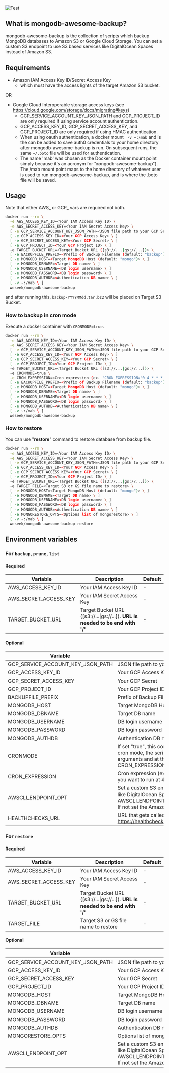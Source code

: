 ![Test](https://github.com/weseek/mongodb-awesome-backup/workflows/Test/badge.svg)

What is mongodb-awesome-backup?
-------------------------------

mongodb-awesome-backup is the collection of scripts which backup MongoDB databases to Amazon S3 or Google Cloud Storage.
You can set a custom S3 endpoint to use S3 based services like DigitalOcean Spaces instead of Amazon S3.


Requirements
------------

* Amazon IAM Access Key ID/Secret Access Key
  * which must have the access lights of the target Amazon S3 bucket.

OR

* Google Cloud Interoperable storage access keys (see https://cloud.google.com/storage/docs/migrating#keys)
  * GCP_SERVICE_ACCOUNT_KEY_JSON_PATH and GCP_PROJECT_ID are only required if using service account authentication.
  * GCP_ACCESS_KEY_ID, GCP_SECRET_ACCESS_KEY, and GCP_PROJECT_ID are only required if using HMAC authentication.
  * When using oauth authentication, a docker mount ` -v ~:/mab` and is the can be added to save auth0 credentials to your home directory after mongodb-awesome-backup is run.  On subsequent runs, the same `~/.boto` file will be used for authentication.
  * The name 'mab' was chosen as the Docker container mount point simply because it's an acronym for "`m`ongodb-`a`wesome-`b`ackup").  The /mab mount point maps to the home directory of whatever user is used to run mongodb-awesome-backup, and is where the .boto file will be saved.

Usage
-----
Note that either AWS_ or GCP_ vars are required not both.

```bash
docker run --rm \
  -e AWS_ACCESS_KEY_ID=<Your IAM Access Key ID> \
  -e AWS_SECRET_ACCESS_KEY=<Your IAM Secret Access Key> \
  [ -e GCP_SERVICE_ACCOUNT_KEY_JSON_PATH=<JSON file path to your GCP Service Account Key> \ ]
  [ -e GCP_ACCESS_KEY_ID=<Your GCP Access Key> \ ]
  [ -e GCP_SECRET_ACCESS_KEY=<Your GCP Secret> \ ]
  [ -e GCP_PROJECT_ID=<Your GCP Project ID> \ ]
  -e TARGET_BUCKET_URL=<Target Bucket URL ([s3://...|gs://...])> \
  [ -e BACKUPFILE_PREFIX=<Prefix of Backup Filename (default: "backup") \ ]
  [ -e MONGODB_HOST=<Target MongoDB Host (default: "mongo")> \ ]
  [ -e MONGODB_DBNAME=<Target DB name> \ ]
  [ -e MONGODB_USERNAME=<DB login username> \ ]
  [ -e MONGODB_PASSWORD=<DB login password> \ ]
  [ -e MONGODB_AUTHDB=<Authentication DB name> \ ]
  [ -v ~:/mab \ ]
  weseek/mongodb-awesome-backup
```

and after running this, `backup-YYYYMMdd.tar.bz2` will be placed on Target S3 Bucket.

### How to backup in cron mode

Execute a docker container with `CRONMODE=true`.

```bash
docker run --rm \
  -e AWS_ACCESS_KEY_ID=<Your IAM Access Key ID> \
  -e AWS_SECRET_ACCESS_KEY=<Your IAM Secret Access Key> \
  [ -e GCP_SERVICE_ACCOUNT_KEY_JSON_PATH=<JSON file path to your GCP Service Account Key> \ ]
  [ -e GCP_ACCESS_KEY_ID=<Your GCP Access Key> \ ]
  [ -e GCP_SECRET_ACCESS_KEY=<Your GCP Secret> \ ]
  [ -e GCP_PROJECT_ID=<Your GCP Project ID> \ ]
  -e TARGET_BUCKET_URL=<Target Bucket URL ([s3://...|gs://...])> \
  -e CRONMODE=true \
  -e CRON_EXPRESSION=<Cron expression (ex. "CRON_EXPRESSION='0 4 * * *'" if you want to run at 4:00 every day)> \
  [ -e BACKUPFILE_PREFIX=<Prefix of Backup Filename (default: "backup") \ ]
  [ -e MONGODB_HOST=<Target MongoDB Host (default: "mongo")> \ ]
  [ -e MONGODB_DBNAME=<Target DB name> \ ]
  [ -e MONGODB_USERNAME=<DB login username> \ ]
  [ -e MONGODB_PASSWORD=<DB login password> \ ]
  [ -e MONGODB_AUTHDB=<Authentication DB name> \ ]
  [ -v ~:/mab \ ]
  weseek/mongodb-awesome-backup
```

### How to restore

You can use "**restore**" command to restore database from backup file.

```bash
docker run --rm \
  -e AWS_ACCESS_KEY_ID=<Your IAM Access Key ID> \
  -e AWS_SECRET_ACCESS_KEY=<Your IAM Secret Access Key> \
  [ -e GCP_SERVICE_ACCOUNT_KEY_JSON_PATH=<JSON file path to your GCP Service Account Key> \ ]
  [ -e GCP_ACCESS_KEY_ID=<Your GCP Access Key> \ ]
  [ -e GCP_SECRET_ACCESS_KEY=<Your GCP Secret> \ ]
  [ -e GCP_PROJECT_ID=<Your GCP Project ID> \ ]
  -e TARGET_BUCKET_URL=<Target Bucket URL ([s3://...|gs://...])> \
  -e TARGET_FILE=<Target S3 or GS file name to restore> \
  [ -e MONGODB_HOST=<Target MongoDB Host (default: "mongo")> \ ]
  [ -e MONGODB_DBNAME=<Target DB name> \ ]
  [ -e MONGODB_USERNAME=<DB login username> \ ]
  [ -e MONGODB_PASSWORD=<DB login password> \ ]
  [ -e MONGODB_AUTHDB=<Authentication DB name> \ ] 
  [ -e MONGORESTORE_OPTS=<Options list of mongorestore> \ ]
  [ -v ~:/mab \ ]
  weseek/mongodb-awesome-backup restore
```


Environment variables
---------

### For `backup`, `prune`, `list`

#### Required

| Variable              | Description                                                                    | Default |
| --------------------- | ------------------------------------------------------------------------------ | ------- |
| AWS_ACCESS_KEY_ID     | Your IAM Access Key ID                                                         | -       |
| AWS_SECRET_ACCESS_KEY | Your IAM Secret Access Key                                                     | -       |
| TARGET_BUCKET_URL     | Target Bucket URL ([s3://...\|gs://...]). **URL is needed to be end with '/'** | -       |

#### Optional

| Variable                          | Description                                                                                                                                                                   | Default  |
| --------------------------------- | ----------------------------------------------------------------------------------------------------------------------------------------------------------------------------- | -------- |
| GCP_SERVICE_ACCOUNT_KEY_JSON_PATH | JSON file path to your GCP Service Account Key                                                                                                                                | -        |
| GCP_ACCESS_KEY_ID                 | Your GCP Access Key                                                                                                                                                           | -        |
| GCP_SECRET_ACCESS_KEY             | Your GCP Secret                                                                                                                                                               | -        |
| GCP_PROJECT_ID                    | Your GCP Project ID                                                                                                                                                           | -        |
| BACKUPFILE_PREFIX                 | Prefix of Backup Filename                                                                                                                                                     | "backup" |
| MONGODB_HOST                      | Target MongoDB Host                                                                                                                                                           | "mongo"  |
| MONGODB_DBNAME                    | Target DB name                                                                                                                                                                | -        |
| MONGODB_USERNAME                  | DB login username                                                                                                                                                             | -        |
| MONGODB_PASSWORD                  | DB login password                                                                                                                                                             | -        |
| MONGODB_AUTHDB                    | Authentication DB name                                                                                                                                                        | -        |
| CRONMODE                          | If set "true", this container is executed in cron mode.  In cron mode, the script will be executed with the specified arguments and at the time specified by CRON_EXPRESSION. | "false"  |
| CRON_EXPRESSION                   | Cron expression (ex. "CRON_EXPRESSION=0 4 * * *" if you want to run at 4:00 every day)                                                                                        | -        |
| AWSCLI_ENDPOINT_OPT               | Set a custom S3 endpoint if you use a S3 based service like DigitalOcean Spaces. (ex. AWSCLI_ENDPOINT_OPT="fra1.digitaloceanspaces.com") If not set the Amazon S3 standard endpoint will be used. | -        |
| HEALTHCHECKS_URL                  | URL that gets called after a successful backup (eg. https://healthchecks.io)                                                                                                  | -        |

### For `restore`

#### Required

| Variable              | Description                                                                    | Default |
| --------------------- | ------------------------------------------------------------------------------ | ------- |
| AWS_ACCESS_KEY_ID     | Your IAM Access Key ID                                                         | -       |
| AWS_SECRET_ACCESS_KEY | Your IAM Secret Access Key                                                     | -       |
| TARGET_BUCKET_URL     | Target Bucket URL ([s3://...\|gs://...]). **URL is needed to be end with '/'** | -       |
| TARGET_FILE           | Target S3 or GS file name to restore                                           | -       |

#### Optional

| Variable                          | Description                                    | Default |
| --------------------------------- | ---------------------------------------------- | ------- |
| GCP_SERVICE_ACCOUNT_KEY_JSON_PATH | JSON file path to your GCP Service Account Key | -       |
| GCP_ACCESS_KEY_ID                 | Your GCP Access Key                            | -       |
| GCP_SECRET_ACCESS_KEY             | Your GCP Secret                                | -       |
| GCP_PROJECT_ID                    | Your GCP Project ID                            | -       |
| MONGODB_HOST                      | Target MongoDB Host                            | "mongo" |
| MONGODB_DBNAME                    | Target DB name                                 | -       |
| MONGODB_USERNAME                  | DB login username                              | -       |
| MONGODB_PASSWORD                  | DB login password                              | -       |
| MONGODB_AUTHDB                    | Authentication DB name                         | -       |
| MONGORESTORE_OPTS                 | Options list of mongorestore. (ex --drop)      | -       |
| AWSCLI_ENDPOINT_OPT               | Set a custom S3 endpoint if you use a S3 based service like DigitalOcean Spaces. (ex. AWSCLI_ENDPOINT_OPT="fra1.digitaloceanspaces.com") If not set the Amazon S3 standard endpoint will be used. | -        |
